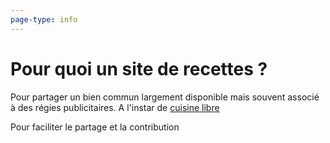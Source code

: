 ```yaml
---
page-type: info
---
```


# Pour quoi un site de recettes ?
Pour partager un bien commun largement disponible mais souvent associé à des régies publicitaires. A l'instar de [cuisine libre](http://www.cuisine-libre.fr)

Pour faciliter le partage et la contribution

